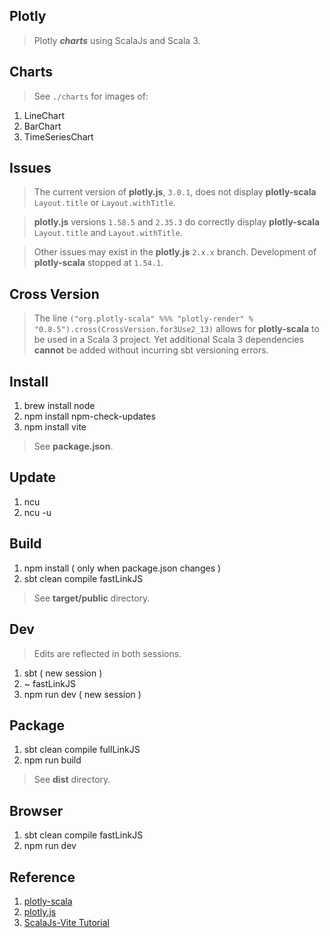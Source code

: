 Plotly
------
>Plotly ***charts*** using ScalaJs and Scala 3.

Charts
------
>See ```./charts``` for images of:
1. LineChart
2. BarChart
3. TimeSeriesChart

Issues
------
>The current version of **plotly.js**, ```3.0.1```, does not display **plotly-scala** ```Layout.title``` or ```Layout.withTitle```.

>**plotly.js** versions ```1.58.5``` and ```2.35.3``` do correctly display **plotly-scala** ```Layout.title``` and ```Layout.withTitle```.

>Other issues may exist in the **plotly.js** ```2.x.x``` branch. Development of **plotly-scala** stopped at ```1.54.1```.

Cross Version
-------------
>The line ```("org.plotly-scala" %%% "plotly-render" % "0.8.5").cross(CrossVersion.for3Use2_13)``` allows for **plotly-scala** to be used in a
>Scala 3 project. Yet additional Scala 3 dependencies **cannot** be added without incurring sbt versioning errors.

Install
-------
1. brew install node
2. npm install npm-check-updates
3. npm install vite
>See **package.json**.

Update
------
1. ncu
2. ncu -u

Build
-----
1. npm install ( only when package.json changes )
2. sbt clean compile fastLinkJS
>See **target/public** directory.

Dev
---
>Edits are reflected in both sessions.
1. sbt ( new session )
2. ~ fastLinkJS
3. npm run dev ( new session )

Package
-------
1. sbt clean compile fullLinkJS
2. npm run build
>See **dist** directory.

Browser
-------
1. sbt clean compile fastLinkJS
2. npm run dev

Reference
---------
1. [plotly-scala](https://github.com/alexarchambault/plotly-scala)
2. [plotly.js](https://www.npmjs.com/package/plotly.js/v/1.47.4?activeTab=versions)
3. [ScalaJs-Vite Tutorial](https://www.scala-js.org/doc/tutorial/scalajs-vite.html)